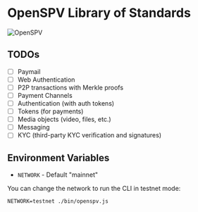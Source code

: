 # OpenSPV Library of Standards

![OpenSPV](https://github.com/openspv/openspv/blob/master/openspv-landscape-dark.png)

## TODOs

* [ ] Paymail
* [ ] Web Authentication
* [ ] P2P transactions with Merkle proofs
* [ ] Payment Channels
* [ ] Authentication (with auth tokens)
* [ ] Tokens (for payments)
* [ ] Media objects (video, files, etc.)
* [ ] Messaging
* [ ] KYC (third-party KYC verification and signatures)

## Environment Variables

* `NETWORK` - Default "mainnet"

You can change the network to run the CLI in testnet mode:

```
NETWORK=testnet ./bin/openspv.js
```
